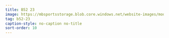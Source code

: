 ```yaml
---
title: B52 23
image: https://mbsportsstorage.blob.core.windows.net/website-images/model-gallery/2018/b23/2018-b23-10.jpg
tag: b52-23
caption-style: no-caption no-title
sort-order: 10
---
```

